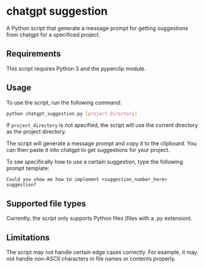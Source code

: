 # chatgpt suggestion
A Python script that generate a message prompt for getting suggestions from chatgpt for a specificed project.

## Requirements
This script requires Python 3 and the pyperclip module.

## Usage
To use the script, run the following command:

```bash
python chatgpt_suggestion.py [project_directory]
```
If `project_directory` is not specified, the script will use the current directory as the project directory.

The script will generate a message prompt and copy it to the clipboard. You can then paste it into chatgpt to get suggestions for your project.

To see specifically how to use a certain suggestion, type the following prompt template:

```
Could you show me how to implement <suggestion_number_here> suggestion?
```
## Supported file types
Currently, the script only supports Python files (files with a .py extension).

## Limitations
The script may not handle certain edge cases correctly. For example, it may not handle non-ASCII characters in file names or contents properly.
